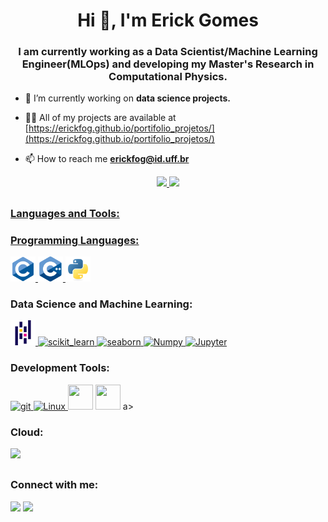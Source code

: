 <h1 align="center">Hi 👋, I'm Erick Gomes</h1>
<h3 align="center">I am currently working as a Data Scientist/Machine Learning Engineer(MLOps) and developing my Master's Research in Computational Physics.</h3>

- 🔭 I’m currently working on **data science projects.**

- 👨‍💻 All of my projects are available at [https://erickfog.github.io/portifolio_projetos/](https://erickfog.github.io/portifolio_projetos/)

- 📫 How to reach me **erickfog@id.uff.br**


<div align="center">
  <a href="https://github.com/erickfog">
  <img height="180em" src="https://github-readme-stats.vercel.app/api?username=erickfog&show_icons=true&theme=dark&include_all_commits=true&count_private=true"/>
  <img height="180em" src="https://github-readme-stats.vercel.app/api/top-langs/?username=erickfog&layout=compact&langs_count=7&theme=dark"/>
</div>


##

<h3 align="left">Languages and Tools:</h3>

### Programming Languages:
<p align="left">
  <a href="https://www.cprogramming.com/" target="_blank" rel="noreferrer">
    <img src="https://raw.githubusercontent.com/devicons/devicon/master/icons/c/c-original.svg" alt="c" width="40" height="40"/>
  </a>
  <a href="https://www.w3schools.com/cpp/" target="_blank" rel="noreferrer">
    <img src="https://raw.githubusercontent.com/devicons/devicon/master/icons/cplusplus/cplusplus-original.svg" alt="cplusplus" width="40" height="40"/>
  </a>
  <a href="https://www.python.org" target="_blank" rel="noreferrer">
    <img src="https://raw.githubusercontent.com/devicons/devicon/master/icons/python/python-original.svg" alt="python" width="40" height="40"/>
  </a>
</p>

### Data Science and Machine Learning:
<p align="left">
  <a href="https://pandas.pydata.org/" target="_blank" rel="noreferrer">
    <img src="https://raw.githubusercontent.com/devicons/devicon/2ae2a900d2f041da66e950e4d48052658d850630/icons/pandas/pandas-original.svg" alt="pandas" width="40" height="40"/>
  </a>
  <a href="https://scikit-learn.org/" target="_blank" rel="noreferrer">
    <img src="https://upload.wikimedia.org/wikipedia/commons/0/05/Scikit_learn_logo_small.svg" alt="scikit_learn" width="40" height="40"/>
  </a>
  <a href="https://seaborn.pydata.org/" target="_blank" rel="noreferrer">
    <img src="https://seaborn.pydata.org/_images/logo-mark-lightbg.svg" alt="seaborn" width="40" height="40"/>
  </a>
  <a href="https://numpy.org/" target="_blank" rel="noreferrer">
    <img src="https://cdn.jsdelivr.net/gh/devicons/devicon/icons/numpy/numpy-original-wordmark.svg" alt="Numpy" width="40" height="40"/>
  </a>
  <a href="https://jupyter.org/" target="_blank" rel="noreferrer">
    <img src="https://cdn.jsdelivr.net/gh/devicons/devicon/icons/jupyter/jupyter-original-wordmark.svg" alt="Jupyter" width="40" height="40"/>
  </a>
</p>

### Development Tools:
<p align="left">
  <a href="https://git-scm.com/" target="_blank" rel="noreferrer">
    <img src="https://icongr.am/devicon/git-original-wordmark.svg?size=128&color=currentColor" alt="git" width="40" height="40"/>
  </a>
  <a href="https://www.linux.org/" target="_blank" rel="noreferrer">
    <img src="https://cdn.jsdelivr.net/gh/devicons/devicon/icons/linux/linux-original.svg" alt="Linux" width="40" height="40"/>
  </a>
  <a>
    <img src="https://cdn.jsdelivr.net/gh/devicons/devicon@latest/icons/terraform/terraform-original-wordmark.svg" width="40" height="40"/>
  </a>
  <a>
    <img src="https://cdn.jsdelivr.net/gh/devicons/devicon@latest/icons/amazonwebservices/amazonwebservices-original-wordmark.svg" width="40" height="40"/>
  </a>a>
</p>

### Cloud:

<img src="https://cdn.jsdelivr.net/gh/devicons/devicon@latest/icons/amazonwebservices/amazonwebservices-original-wordmark.svg" />

    
##

<h3 align="left">Connect with me:</h3>
<p align="left">
<a href = "mailto:erickfog@id.uff.br"><img src="https://img.shields.io/badge/-Gmail-%23333?style=for-the-badge&logo=gmail&logoColor=white" target="_blank"></a>
  <a href="https://www.linkedin.com/in/erickfog" target="_blank"><img src="https://img.shields.io/badge/-LinkedIn-%230077B5?style=for-the-badge&logo=linkedin&logoColor=white" target="_blank"></a> 
</p>
